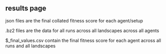 ## results page

json files are the final collated fitness score for each agent/setup

.bz2 files are the data for all runs across all landscapes across all agents

$_final_values.csv contain the final fitness score for each agent across all runs and all landscapes